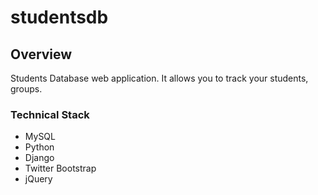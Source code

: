 # studentsdb

## Overview

Students Database web application. It allows you to track your students, groups.

### Technical Stack

* MySQL
* Python
* Django
* Twitter Bootstrap
* jQuery
